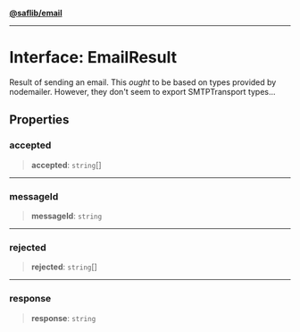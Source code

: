 [**@saflib/email**](../index.md)

***

# Interface: EmailResult

Result of sending an email. This *ought* to be based on types provided by nodemailer.
However, they don't seem to export SMTPTransport types...

## Properties

### accepted

> **accepted**: `string`[]

***

### messageId

> **messageId**: `string`

***

### rejected

> **rejected**: `string`[]

***

### response

> **response**: `string`
